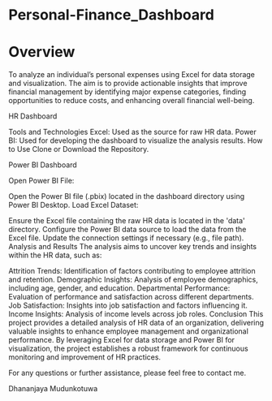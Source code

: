 # Personal-Finance_Dashboard

# Overview
To analyze an individual’s personal expenses using Excel for data storage and visualization. The aim is to provide actionable insights that improve financial management by identifying major expense categories, finding opportunities to reduce costs, and enhancing overall financial well-being.

HR Dashboard

Tools and Technologies
Excel: Used as the source for raw HR data.
Power BI: Used for developing the dashboard to visualize the analysis results.
How to Use
Clone or Download the Repository.

Power BI Dashboard

Open Power BI File:

Open the Power BI file (.pbix) located in the dashboard directory using Power BI Desktop.
Load Excel Dataset:

Ensure the Excel file containing the raw HR data is located in the 'data' directory.
Configure the Power BI data source to load the data from the Excel file. Update the connection settings if necessary (e.g., file path).
Analysis and Results
The analysis aims to uncover key trends and insights within the HR data, such as:

Attrition Trends: Identification of factors contributing to employee attrition and retention.
Demographic Insights: Analysis of employee demographics, including age, gender, and education.
Departmental Performance: Evaluation of performance and satisfaction across different departments.
Job Satisfaction: Insights into job satisfaction and factors influencing it.
Income Insights: Analysis of income levels across job roles.
Conclusion
This project provides a detailed analysis of HR data of an organization, delivering valuable insights to enhance employee management and organizational performance. By leveraging Excel for data storage and Power BI for visualization, the project establishes a robust framework for continuous monitoring and improvement of HR practices.

For any questions or further assistance, please feel free to contact me.

Dhananjaya Mudunkotuwa
